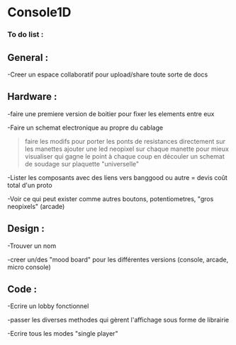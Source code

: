 # Console1D

### To do list :

## General :
-Creer un espace collaboratif pour upload/share toute sorte de docs

## Hardware :
-faire une premiere version de boitier pour fixer les elements entre eux

-Faire un schemat electronique au propre du cablage
  >faire les modifs pour porter les ponts de resistances directement sur les manettes
  >ajouter une led neopixel sur chaque manette pour mieux visualiser qui gagne le point à chaque coup
  >en découler un schemat de soudage sur plaquette "universelle"
  
-Lister les composants avec des liens vers banggood ou autre = devis coût total d'un proto

-Voir ce qui peut exister comme autres boutons, potentiometres, "gros neopixels" (arcade)

## Design :
-Trouver un nom

-creer un/des "mood board" pour les différentes versions (console, arcade, micro console)

## Code :
-Ecrire un lobby fonctionnel

-passer les diverses methodes qui gèrent l'affichage sous forme de librairie

-Ecrire tous les modes "single player"

